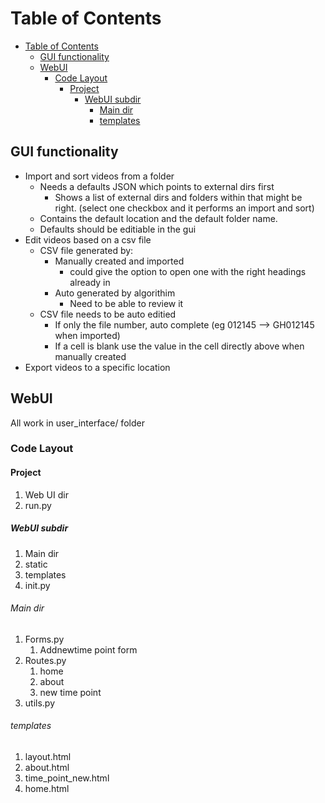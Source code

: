 # Table of Contents

- [Table of Contents](#table-of-contents)
  - [GUI functionality](#gui-functionality)
  - [WebUI](#webui)
    - [Code Layout](#code-layout)
      - [Project](#project)
        - [WebUI subdir](#webui-subdir)
          - [Main dir](#main-dir)
          - [templates](#templates)


## GUI functionality

- Import and sort videos from a folder
  - Needs a defaults JSON which points to external dirs first
    - Shows a list of external dirs and folders within that might be right. (select one checkbox and it performs an import and sort)
  - Contains the default location and the default folder name.
  - Defaults should be editiable in the gui
- Edit videos based on a csv file
  - CSV file generated by:
    - Manually created and imported
      - could give the option to open one with the right headings already in
    - Auto generated by algorithim
      - Need to be able to review it
  - CSV file needs to be auto editied
    - If only the file number, auto complete (eg 012145 --> GH012145 when imported)
    - If a cell is blank use the value in the cell directly above when manually created
- Export videos to a specific location


## WebUI

All work in user_interface/ folder

### Code Layout

#### Project

1. Web UI dir
2. run.py

##### WebUI subdir

1. Main dir
2. static
3. templates
4. init.py

###### Main dir

 1. Forms.py
    1. Addnewtime point form
 2. Routes.py
    1. home
    2. about
    3. new time point
 3. utils.py

###### templates

1. layout.html
2. about.html
3. time_point_new.html
4. home.html
